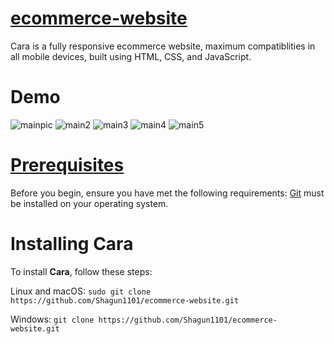 # [ecommerce-website](https://github.com/Shagun1101/ecommerce-website.git)
Cara is a fully responsive ecommerce website, maximum compatiblities in all mobile devices, built using HTML, CSS, and JavaScript.
# Demo
![mainpic](https://github.com/user-attachments/assets/3a740e80-cf82-4bc8-84cb-b741fd8d3e76)
![main2](https://github.com/user-attachments/assets/5971bb40-1198-4f30-932e-aae2f802a39f)
![main3](https://github.com/user-attachments/assets/93cb19c9-7066-4e74-8478-250639688d21)
![main4](https://github.com/user-attachments/assets/811c39fe-27b5-4d87-b7c5-dbff48064697)
![main5](https://github.com/user-attachments/assets/d31294c6-eb19-4603-8f29-c209589ae999)

# [Prerequisites]()
Before you begin, ensure you have met the following requirements:
[Git](https://git-scm.com/downloads) must be installed on your operating system.

# Installing Cara
To install **Cara**, follow these steps:

Linux and macOS:
`sudo git clone https://github.com/Shagun1101/ecommerce-website.git`

Windows:
`git clone https://github.com/Shagun1101/ecommerce-website.git`
